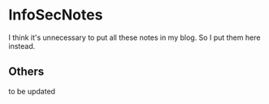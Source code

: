 # InfoSecNotes

I think it's unnecessary to put all these notes in my blog. So I put them here instead.  

## Others

to be updated 
